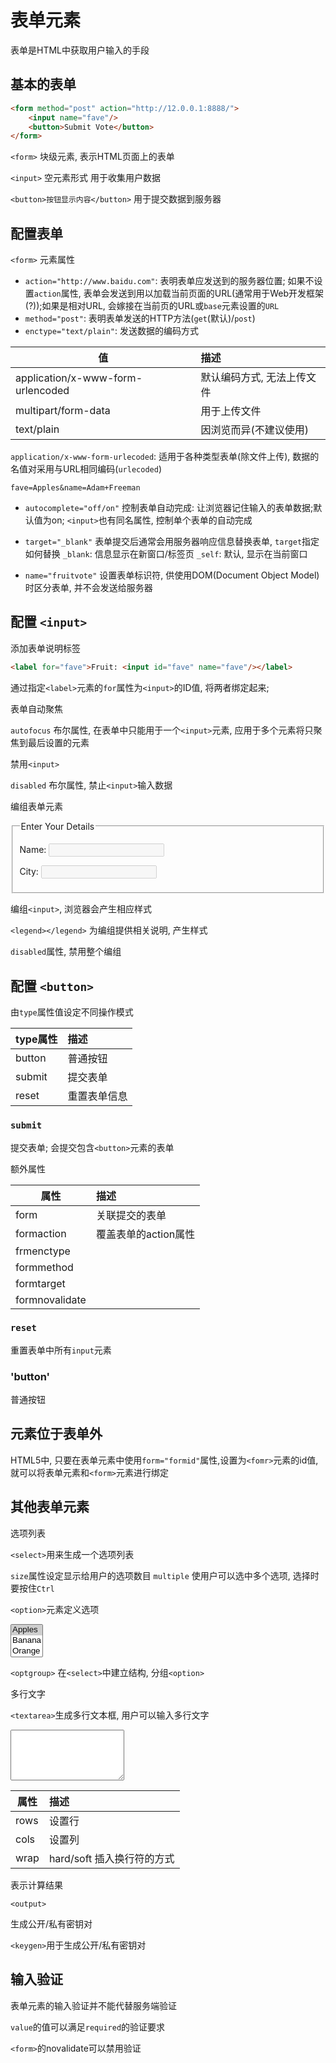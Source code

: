 # 表单元素

表单是HTML中获取用户输入的手段

## 基本的表单

```html
<form method="post" action="http://12.0.0.1:8888/">
    <input name="fave"/>
    <button>Submit Vote</button>
</form>
```

`<form>` 块级元素, 表示HTML页面上的表单

`<input>` 空元素形式 用于收集用户数据

`<button>按钮显示内容</button>` 用于提交数据到服务器

## 配置表单

`<form>` 元素属性

* `action="http://www.baidu.com"`: 表明表单应发送到的服务器位置; 如果不设置`action`属性, 表单会发送到用以加载当前页面的URL(通常用于Web开发框架(?));如果是相对URL, 会嫁接在当前页的URL或`base`元素设置的`URL`
* `method="post"`: 表明表单发送的HTTP方法(`get`(默认)/`post`)
* `enctype="text/plain"`: 发送数据的编码方式

值|描述
---|:--
application/x-www-form-urlencoded|默认编码方式, 无法上传文件
multipart/form-data|用于上传文件
text/plain|因浏览而异(不建议使用)

`application/x-www-form-urlecoded`: 适用于各种类型表单(除文件上传), 数据的名值对采用与URL相同编码(`urlecoded`)

```
fave=Apples&name=Adam+Freeman
```



* `autocomplete="off/on"` 控制表单自动完成: 让浏览器记住输入的表单数据;默认值为on; `<input>`也有同名属性, 控制单个表单的自动完成

* `target="_blank"` 表单提交后通常会用服务器响应信息替换表单, `target`指定如何替换
    `_blank`: 信息显示在新窗口/标签页
    `_self`: 默认, 显示在当前窗口
* `name="fruitvote"` 设置表单标识符, 供使用DOM(Document Object Model)时区分表单, 并不会发送给服务器

## 配置 `<input>`

添加表单说明标签

```html
<label for="fave">Fruit: <input id="fave" name="fave"/></label>
```
通过指定`<label>`元素的`for`属性为`<input>`的ID值, 将两者绑定起来;

表单自动聚焦

`autofocus`  布尔属性, 在表单中只能用于一个`<input>`元素, 应用于多个元素将只聚焦到最后设置的元素

禁用`<input>`

`disabled` 布尔属性, 禁止`<input>`输入数据

编组表单元素

<!-- ```html -->
<fieldset disabled>
    <legend>Enter Your Details</legend>
    <p><label for="name">Name: <input id="name" name="name"/></label></p>
    <p><label for="city">City: <input id="city" name="city"/></p>
</fieldset>

编组`<input>`, 浏览器会产生相应样式

`<legend></legend>` 为编组提供相关说明, 产生样式

`disabled`属性, 禁用整个编组

## 配置 `<button>`

由`type`属性值设定不同操作模式

type属性|描述
---|:--
button|普通按钮
submit|提交表单
reset|重置表单信息

### `submit`

提交表单; 会提交包含`<button>`元素的表单

额外属性

属性|描述
---|:--
form|关联提交的表单
formaction|覆盖表单的action属性
frmenctype|
formmethod|
formtarget|
formnovalidate|

### `reset`

重置表单中所有`input`元素

### 'button'

普通按钮

## 元素位于表单外

HTML5中, 只要在表单元素中使用`form="formid"`属性,设置为`<fomr>`元素的id值, 就可以将表单元素和`<form>`元素进行绑定

## 其他表单元素

选项列表

`<select>`用来生成一个选项列表

`size`属性设定显示给用户的选项数目
`multiple` 使用户可以选中多个选项, 选择时要按住`Ctrl`

`<option>`元素定义选项

<select id="fave" name="fave" size="3" multiple>
    <option value="apples" selected label="Apples">Apples</option>
    <option value="banaba" label="Banana">Banana</option>
    <option value="orange" label="Orange">Orange</option>
</select>

`<optgroup>` 在`<select>`中建立结构, 分组`<option>`

多行文字

`<textarea>`生成多行文本框, 用户可以输入多行文字

<textarea cols="20" rows="5" wrap="hard" id="story" name="story">
</textarea>

属性|描述
---|:--
rows|设置行
cols|设置列
wrap|hard/soft 插入换行符的方式

表示计算结果

`<output>`

生成公开/私有密钥对

`<keygen>`用于生成公开/私有密钥对

## 输入验证

表单元素的输入验证并不能代替服务端验证

`value`的值可以满足`required`的验证要求

`<form>`的novalidate可以禁用验证